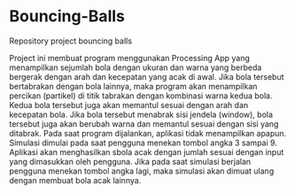 # Bouncing-Balls
Repository project bouncing balls

Project ini membuat program menggunakan Processing App yang menampilkan sejumlah bola dengan ukuran dan warna yang berbeda bergerak dengan arah dan kecepatan yang acak di awal. Jika bola tersebut bertabrakan dengan bola lainnya, maka program akan menampilkan percikan (partikel) di titik tabrakan dengan kombinasi warna kedua bola. Kedua bola tersebut juga akan memantul sesuai dengan arah dan kecepatan bola. Jika bola tersebut menabrak sisi jendela (window), bola tersebut juga akan berubah warna dan memantul sesuai dengan sisi yang ditabrak. Pada saat program dijalankan, aplikasi tidak menampilkan apapun. Simulasi dimulai pada saat pengguna menekan tombol angka 3 sampai 9. Aplikasi akan menghasilkan sbola acak dengan jumlah sesuai dengan input yang dimasukkan oleh pengguna. Jika pada saat simulasi berjalan pengguna menekan tombol angka lagi, maka simulasi akan dimuat ulang dengan membuat bola acak lainnya. 
